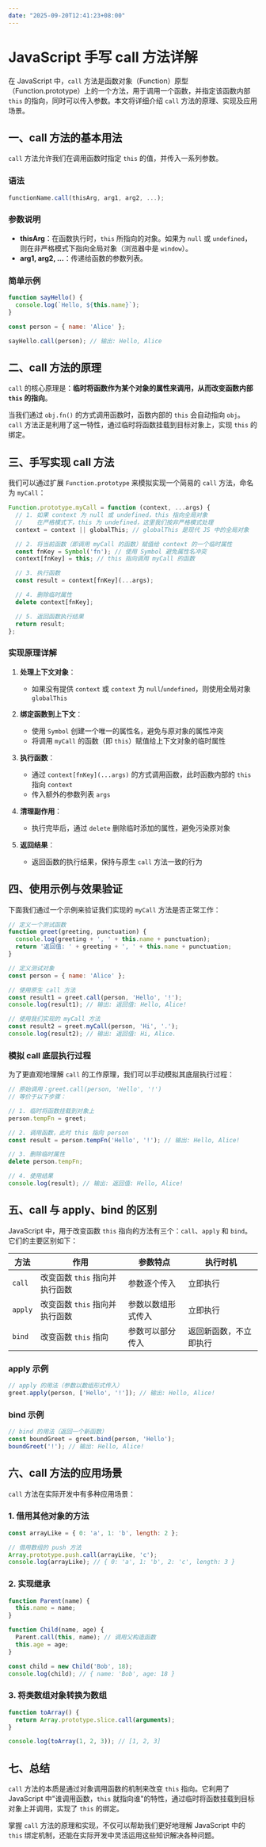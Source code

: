 ```yaml
---
date: "2025-09-20T12:41:23+08:00"
---
```

# JavaScript 手写 call 方法详解

在 JavaScript 中，`call` 方法是函数对象（Function）原型（Function.prototype）上的一个方法，用于调用一个函数，并指定该函数内部 `this` 的指向，同时可以传入参数。本文将详细介绍 `call` 方法的原理、实现及应用场景。

## 一、call 方法的基本用法

`call` 方法允许我们在调用函数时指定 `this` 的值，并传入一系列参数。

### 语法
```javascript
functionName.call(thisArg, arg1, arg2, ...);
```
### 参数说明
- **thisArg**：在函数执行时，`this` 所指向的对象。如果为 `null` 或 `undefined`，则在非严格模式下指向全局对象（浏览器中是 `window`）。
- **arg1, arg2, ...**：传递给函数的参数列表。

### 简单示例
```javascript
function sayHello() {
  console.log(`Hello, ${this.name}`);
}

const person = { name: 'Alice' };

sayHello.call(person); // 输出: Hello, Alice
```
## 二、call 方法的原理

`call` 的核心原理是：**临时将函数作为某个对象的属性来调用，从而改变函数内部 `this` 的指向**。

当我们通过 `obj.fn()` 的方式调用函数时，函数内部的 `this` 会自动指向 `obj`。`call` 方法正是利用了这一特性，通过临时将函数挂载到目标对象上，实现 `this` 的绑定。

## 三、手写实现 call 方法

我们可以通过扩展 `Function.prototype` 来模拟实现一个简易的 `call` 方法，命名为 `myCall`：

```javascript
Function.prototype.myCall = function (context, ...args) {
  // 1. 如果 context 为 null 或 undefined，this 指向全局对象
  //    在严格模式下，this 为 undefined，这里我们按非严格模式处理
  context = context || globalThis; // globalThis 是现代 JS 中的全局对象

  // 2. 将当前函数（即调用 myCall 的函数）赋值给 context 的一个临时属性
  const fnKey = Symbol('fn'); // 使用 Symbol 避免属性名冲突
  context[fnKey] = this; // this 指向调用 myCall 的函数

  // 3. 执行函数
  const result = context[fnKey](...args);

  // 4. 删除临时属性
  delete context[fnKey];

  // 5. 返回函数执行结果
  return result;
};
```
### 实现原理详解

1. **处理上下文对象**：
   - 如果没有提供 `context` 或 `context` 为 `null`/`undefined`，则使用全局对象 `globalThis`

2. **绑定函数到上下文**：
   - 使用 `Symbol` 创建一个唯一的属性名，避免与原对象的属性冲突
   - 将调用 `myCall` 的函数（即 `this`）赋值给上下文对象的临时属性

3. **执行函数**：
   - 通过 `context[fnKey](...args)` 的方式调用函数，此时函数内部的 `this` 指向 `context`
   - 传入额外的参数列表 `args`

4. **清理副作用**：
   - 执行完毕后，通过 `delete` 删除临时添加的属性，避免污染原对象

5. **返回结果**：
   - 返回函数的执行结果，保持与原生 `call` 方法一致的行为

## 四、使用示例与效果验证

下面我们通过一个示例来验证我们实现的 `myCall` 方法是否正常工作：

```javascript
// 定义一个测试函数
function greet(greeting, punctuation) {
  console.log(greeting + ', ' + this.name + punctuation);
  return '返回值: ' + greeting + ', ' + this.name + punctuation;
}

// 定义测试对象
const person = { name: 'Alice' };

// 使用原生 call 方法
const result1 = greet.call(person, 'Hello', '!'); 
console.log(result1); // 输出: 返回值: Hello, Alice!

// 使用我们实现的 myCall 方法
const result2 = greet.myCall(person, 'Hi', '.');
console.log(result2); // 输出: 返回值: Hi, Alice.
```
### 模拟 call 底层执行过程

为了更直观地理解 `call` 的工作原理，我们可以手动模拟其底层执行过程：

```javascript
// 原始调用：greet.call(person, 'Hello', '!')
// 等价于以下步骤：

// 1. 临时将函数挂载到对象上
person.tempFn = greet;

// 2. 调用函数，此时 this 指向 person
const result = person.tempFn('Hello', '!'); // 输出: Hello, Alice!

// 3. 删除临时属性
delete person.tempFn;

// 4. 使用结果
console.log(result); // 输出: 返回值: Hello, Alice!
```
## 五、call 与 apply、bind 的区别

JavaScript 中，用于改变函数 `this` 指向的方法有三个：`call`、`apply` 和 `bind`。它们的主要区别如下：

| 方法 | 作用 | 参数特点 | 执行时机 |
|------|------|----------|----------|
| `call` | 改变函数 `this` 指向并执行函数 | 参数逐个传入 | 立即执行 |
| `apply` | 改变函数 `this` 指向并执行函数 | 参数以数组形式传入 | 立即执行 |
| `bind` | 改变函数 `this` 指向 | 参数可以部分传入 | 返回新函数，不立即执行 |

### apply 示例
```javascript
// apply 的用法（参数以数组形式传入）
greet.apply(person, ['Hello', '!']); // 输出: Hello, Alice!
```
### bind 示例
```javascript
// bind 的用法（返回一个新函数）
const boundGreet = greet.bind(person, 'Hello');
boundGreet('!'); // 输出: Hello, Alice!
```
## 六、call 方法的应用场景

`call` 方法在实际开发中有多种应用场景：

### 1. 借用其他对象的方法
```javascript
const arrayLike = { 0: 'a', 1: 'b', length: 2 };

// 借用数组的 push 方法
Array.prototype.push.call(arrayLike, 'c');
console.log(arrayLike); // { 0: 'a', 1: 'b', 2: 'c', length: 3 }
```
### 2. 实现继承
```javascript
function Parent(name) {
  this.name = name;
}

function Child(name, age) {
  Parent.call(this, name); // 调用父构造函数
  this.age = age;
}

const child = new Child('Bob', 18);
console.log(child); // { name: 'Bob', age: 18 }
```
### 3. 将类数组对象转换为数组
```javascript
function toArray() {
  return Array.prototype.slice.call(arguments);
}

console.log(toArray(1, 2, 3)); // [1, 2, 3]
```
## 七、总结

`call` 方法的本质是通过对象调用函数的机制来改变 `this` 指向。它利用了 JavaScript 中"谁调用函数，`this` 就指向谁"的特性，通过临时将函数挂载到目标对象上并调用，实现了 `this` 的绑定。

掌握 `call` 方法的原理和实现，不仅可以帮助我们更好地理解 JavaScript 中的 `this` 绑定机制，还能在实际开发中灵活运用这些知识解决各种问题。